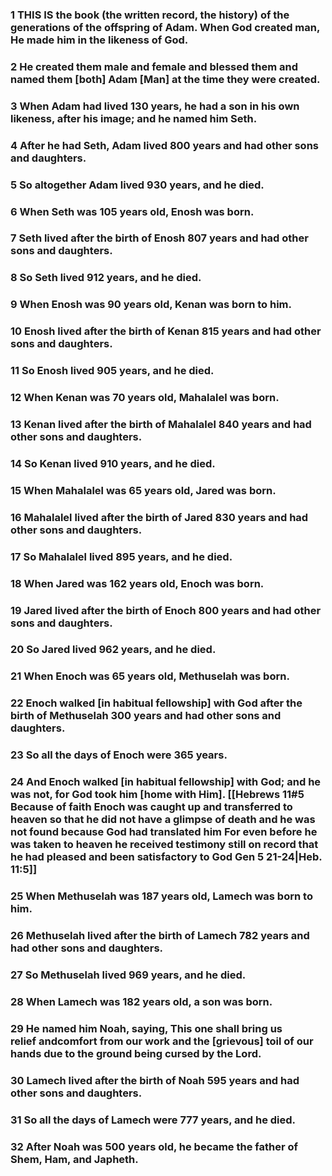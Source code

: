 ### 1 THIS IS the book (the written record, the history) of the generations of the offspring of Adam. When God created man, He made him in the likeness of God.

### 2 He created them male and female and blessed them and named them [both] Adam [Man] at the time they were created.

### 3 When Adam had lived 130 years, he had a son in his own likeness, after his image; and he named him Seth.

### 4 After he had Seth, Adam lived 800 years and had other sons and daughters.

### 5 So altogether Adam lived 930 years, and he died.

### 6 When Seth was 105 years old, Enosh was born.

### 7 Seth lived after the birth of Enosh 807 years and had other sons and daughters.

### 8 So Seth lived 912 years, and he died.

### 9 When Enosh was 90 years old, Kenan was born to him.

### 10 Enosh lived after the birth of Kenan 815 years and had other sons and daughters.

### 11 So Enosh lived 905 years, and he died.

### 12 When Kenan was 70 years old, Mahalalel was born.

### 13 Kenan lived after the birth of Mahalalel 840 years and had other sons and daughters.

### 14 So Kenan lived 910 years, and he died.

### 15 When Mahalalel was 65 years old, Jared was born.

### 16 Mahalalel lived after the birth of Jared 830 years and had other sons and daughters.

### 17 So Mahalalel lived 895 years, and he died.

### 18 When Jared was 162 years old, Enoch was born.

### 19 Jared lived after the birth of Enoch 800 years and had other sons and daughters.

### 20 So Jared lived 962 years, and he died.

### 21 When Enoch was 65 years old, Methuselah was born.

### 22 Enoch walked [in habitual fellowship] with God after the birth of Methuselah 300 years and had other sons and daughters.

### 23 So all the days of Enoch were 365 years.

### 24 And Enoch walked [in habitual fellowship] with God; and he was not, for God took him [home with Him]. [[Hebrews 11#5 Because of faith Enoch was caught up and transferred to heaven so that he did not have a glimpse of death and he was not found because God had translated him For even before he was taken to heaven he received testimony still on record that he had pleased and been satisfactory to God Gen 5 21-24|Heb. 11:5]]

### 25 When Methuselah was 187 years old, Lamech was born to him.

### 26 Methuselah lived after the birth of Lamech 782 years and had other sons and daughters.

### 27 So Methuselah lived 969 years, and he died.

### 28 When Lamech was 182 years old, a son was born.

### 29 He named him Noah, saying, This one shall bring us relief andcomfort from our work and the [grievous] toil of our hands due to the ground being cursed by the Lord.

### 30 Lamech lived after the birth of Noah 595 years and had other sons and daughters.

### 31 So all the days of Lamech were 777 years, and he died.

### 32 After Noah was 500 years old, he became the father of Shem, Ham, and Japheth.